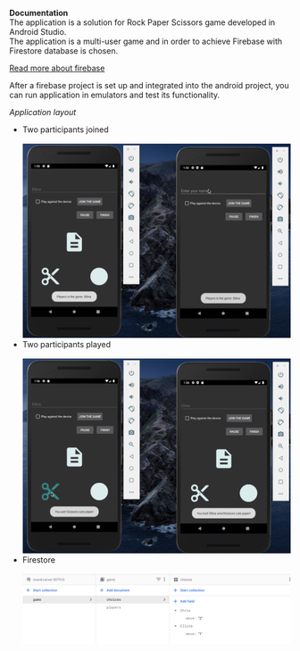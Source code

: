 **Documentation** </br>
The application is a solution for Rock Paper Scissors game developed in Android Studio. </br>
The application is a multi-user game and in order to achieve Firebase with Firestore database is chosen. </br> 

[Read more about firebase]( https://console.firebase.google.com/ )

After a firebase project is set up and integrated into the android project, you can run application in emulators and test its functionality. </br> 

*Application layout*
* Two participants joined </br> </br>
![plot](./twoParticipantsJoined.png)
* Two participants played </br> </br>
![plot](./twoParticipantsPlyed.png)
* Firestore </br> </br>
![plot](./firebase.png)


 





